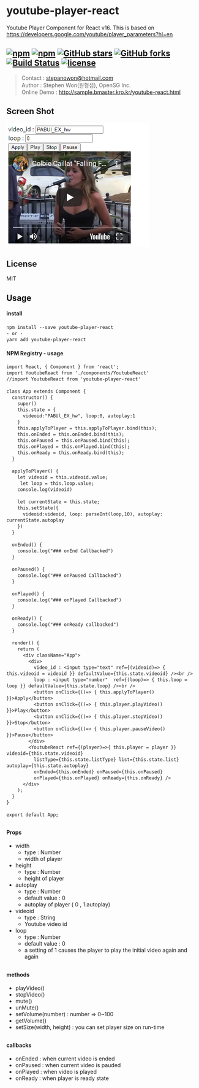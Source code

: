 
# youtube-player-react
Youtube Player Component for React v16.
This is based on https://developers.google.com/youtube/player_parameters?hl=en 

[![npm](https://img.shields.io/npm/v/youtube-player-react.svg )](https://www.npmjs.com/package/youtube-player-react)
[![npm](https://img.shields.io/npm/dm/youtube-player-react.svg)](https://www.npmjs.com/package/youtube-player-react)
[![GitHub stars](https://img.shields.io/github/stars/stepanowon/youtube-react.svg?style=social&label=Stars&style=for-the-badge)](https://github.com/stepanowon/youtube-react/stargazers)
[![GitHub forks](https://img.shields.io/github/forks/stepanowon/youtube-react.svg?style=social&label=Fork&style=for-the-badge)](https://github.com/stepanowon/youtube-react/network)
[![Build Status](https://travis-ci.org/stepanowon/youtube-react.svg?branch=master)](https://travis-ci.org/stepanowon/youtube-react)
[![license](https://img.shields.io/github/license/mashape/apistatus.svg)]()
---------------
> Contact : stepanowon@hotmail.com   
> Author : Stephen Won(원형섭), OpenSG Inc.  
> Online Demo : http://sample.bmaster.kro.kr/youtube-react.html   

## Screen Shot
<img src="https://raw.githubusercontent.com/stepanowon/youtube-react/master/images/videoid.png" />

## License
MIT 
## Usage  
#### install
~~~
npm install --save youtube-player-react
- or -
yarn add youtube-player-react
~~~

#### NPM Registry - usage
~~~
import React, { Component } from 'react';
import YoutubeReact from './components/YoutubeReact'
//import YoutubeReact from 'youtube-player-react'

class App extends Component {
  constructor() {
    super()
    this.state = {
      videoid:"PABUl_EX_hw", loop:0, autoplay:1
    }
    this.applyToPlayer = this.applyToPlayer.bind(this);
    this.onEnded = this.onEnded.bind(this);
    this.onPaused = this.onPaused.bind(this);
    this.onPlayed = this.onPlayed.bind(this);
    this.onReady = this.onReady.bind(this);
  }

  applyToPlayer() {
    let videoid = this.videoid.value;
     let loop = this.loop.value;
    console.log(videoid)
    
    let currentState = this.state;
    this.setState({ 
      videoid:videoid, loop: parseInt(loop,10), autoplay: currentState.autoplay 
    })
  }

  onEnded() {
    console.log("### onEnd Callbacked")
  }

  onPaused() {
    console.log("### onPaused Callbacked")
  }

  onPlayed() {
    console.log("### onPlayed Callbacked")
  }

  onReady() {
    console.log("### onReady callbacked")
  }

  render() {
    return (
      <div className="App">
        <div>
          video_id : <input type="text" ref={(videoid)=> { this.videoid = videoid }} defaultValue={this.state.videoid} /><br />
          loop : <input type="number"  ref={(loop)=> { this.loop = loop }} defaultValue={this.state.loop} /><br />
          <button onClick={()=> { this.applyToPlayer() }}>Apply</button>
          <button onClick={()=> { this.player.playVideo() }}>Play</button>
          <button onClick={()=> { this.player.stopVideo() }}>Stop</button>
          <button onClick={()=> { this.player.pauseVideo() }}>Pause</button>
        </div>
        <YoutubeReact ref={(player)=>{ this.player = player }} videoid={this.state.videoid} 
          listType={this.state.listType} list={this.state.list} autoplay={this.state.autoplay}
          onEnded={this.onEnded} onPaused={this.onPaused} 
          onPlayed={this.onPlayed} onReady={this.onReady} />
      </div>
    );
  }
}

export default App;
~~~
##
#### Props
   * width
      - type : Number
      - width of player 
   * height 
     - type : Number
     - height of player
   * autoplay 
      - type : Number
      - default value : 0
      - autoplay of player ( 0 , 1:autoplay) 
   * videoid 
      - type : String 
      - Youtube video id
   * loop
      - type : Number
      - default value : 0
      - a setting of 1 causes the player to play the initial video again and again
##
#### methods
  * playVideo()
  * stopVideo() 
  * mute()
  * unMute()
  * setVolume(number) : number => 0~100
  * getVolume() 
  * setSize(width, height) : you can set player size on run-time
##
#### callbacks
  * onEnded : when current video is ended
  * onPaused : when current video is pauded 
  * onPlayed : when video is played
  * onReady : when player is ready state



